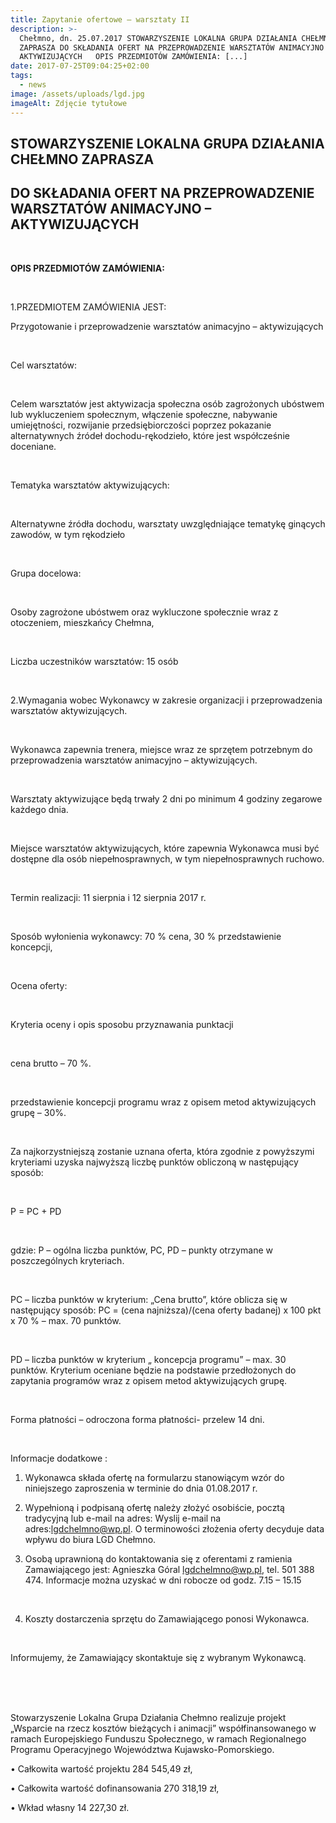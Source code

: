 ```yaml
---
title: Zapytanie ofertowe – warsztaty II
description: >-
  Chełmno, dn. 25.07.2017 STOWARZYSZENIE LOKALNA GRUPA DZIAŁANIA CHEŁMNO
  ZAPRASZA DO SKŁADANIA OFERT NA PRZEPROWADZENIE WARSZTATÓW ANIMACYJNO –
  AKTYWIZUJĄCYCH   OPIS PRZEDMIOTÓW ZAMÓWIENIA: [...]
date: 2017-07-25T09:04:25+02:00
tags:
  - news
image: /assets/uploads/lgd.jpg
imageAlt: Zdjęcie tytułowe
---
```

## STOWARZYSZENIE LOKALNA GRUPA DZIAŁANIA CHEŁMNO ZAPRASZA

## DO SKŁADANIA OFERT NA PRZEPROWADZENIE WARSZTATÓW ANIMACYJNO – AKTYWIZUJĄCYCH

<br>

**OPIS PRZEDMIOTÓW ZAMÓWIENIA:**

<br>

1.PRZEDMIOTEM ZAMÓWIENIA JEST:



Przygotowanie i przeprowadzenie warsztatów animacyjno – aktywizujących

<br>

Cel warsztatów:

<br>

Celem warsztatów jest aktywizacja społeczna osób zagrożonych ubóstwem lub wykluczeniem społecznym, włączenie społeczne, nabywanie umiejętności, rozwijanie przedsiębiorczości poprzez pokazanie alternatywnych źródeł dochodu-rękodzieło, które jest współcześnie doceniane.

<br>

Tematyka warsztatów aktywizujących:

<br>

Alternatywne źródła dochodu, warsztaty uwzględniające tematykę ginących zawodów, w tym rękodzieło

<br>

Grupa docelowa:

<br>

Osoby zagrożone ubóstwem oraz wykluczone społecznie wraz z otoczeniem, mieszkańcy Chełmna,

<br>

Liczba uczestników warsztatów: 15 osób

<br>

2.Wymagania wobec Wykonawcy w zakresie organizacji i przeprowadzenia warsztatów aktywizujących.

<br>

Wykonawca zapewnia trenera, miejsce wraz ze sprzętem potrzebnym do przeprowadzenia warsztatów animacyjno – aktywizujących.

<br>

Warsztaty aktywizujące będą trwały 2 dni po minimum 4 godziny zegarowe każdego dnia.

<br>

Miejsce warsztatów aktywizujących, które zapewnia Wykonawca musi być dostępne dla osób niepełnosprawnych, w tym niepełnosprawnych ruchowo.

<br>

Termin realizacji: 11 sierpnia i 12 sierpnia 2017 r.

<br>

Sposób wyłonienia wykonawcy: 70 % cena, 30 % przedstawienie koncepcji,

<br>

Ocena oferty:

<br>

Kryteria oceny i opis sposobu przyznawania punktacji

<br>

cena brutto – 70 %.

<br>

przedstawienie koncepcji programu wraz z opisem metod aktywizujących grupę – 30%.

<br>

Za najkorzystniejszą zostanie uznana oferta, która zgodnie z powyższymi kryteriami uzyska najwyższą liczbę punktów obliczoną w następujący sposób:

<br>

P = PC + PD

<br>

gdzie: P – ogólna liczba punktów, PC, PD – punkty otrzymane w poszczególnych kryteriach.

<br>

PC – liczba punktów w kryterium: „Cena brutto”, które oblicza się w następujący sposób: PC = (cena najniższa)/(cena oferty badanej) x 100 pkt x 70 % – max. 70 punktów.

<br>

PD – liczba punktów w kryterium „ koncepcja programu” – max. 30 punktów. Kryterium oceniane będzie na podstawie przedłożonych do zapytania programów wraz z opisem metod aktywizujących grupę.

<br>

Forma płatności – odroczona forma płatności- przelew 14 dni.

<br>

Informacje dodatkowe :

1. Wykonawca składa ofertę na formularzu stanowiącym wzór do niniejszego zaproszenia w terminie do dnia 01.08.2017 r.

2. Wypełnioną i podpisaną ofertę należy złożyć osobiście, pocztą tradycyjną lub e-mail na adres: Wyslij e-mail na adres:lgdchelmno@wp.pl. O terminowości złożenia oferty decyduje data wpływu do biura LGD Chełmno.

3. Osobą uprawnioną do kontaktowania się z oferentami z ramienia Zamawiającego jest: Agnieszka Góral lgdchelmno@wp.pl, tel. 501 388 474. Informacje można uzyskać w dni robocze od godz. 7.15 – 15.15

<br>

4. Koszty dostarczenia sprzętu do Zamawiającego ponosi Wykonawca.

<br>

Informujemy, że Zamawiający skontaktuje się z wybranym Wykonawcą.

<br>

<br>

<br>

Stowarzyszenie Lokalna Grupa Działania Chełmno realizuje projekt „Wsparcie na rzecz kosztów bieżących i animacji” współfinansowanego w ramach Europejskiego Funduszu Społecznego, w ramach Regionalnego Programu Operacyjnego Województwa Kujawsko-Pomorskiego.

• Całkowita wartość projektu 284 545,49 zł,

• Całkowita wartość dofinansowania 270 318,19 zł,

• Wkład własny 14 227,30 zł.

